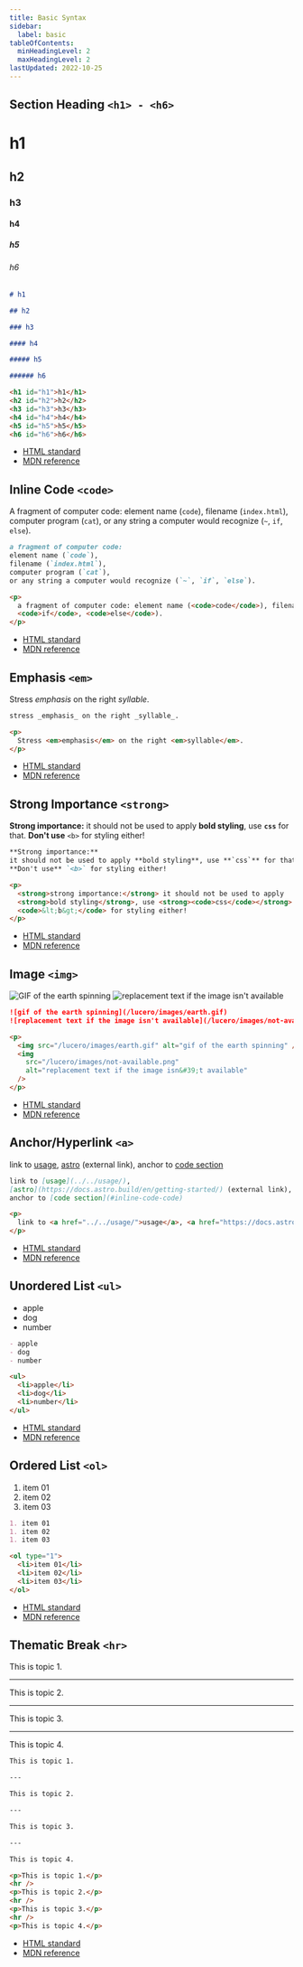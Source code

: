 ```yaml
---
title: Basic Syntax
sidebar:
  label: basic
tableOfContents:
  minHeadingLevel: 2
  maxHeadingLevel: 2
lastUpdated: 2022-10-25
---
```


## Section Heading `<h1> - <h6>`

# h1

## h2

### h3

#### h4

##### h5

###### h6

```markdown title="markdown"
# h1

## h2

### h3

#### h4

##### h5

###### h6
```

```html title="html"
<h1 id="h1">h1</h1>
<h2 id="h2">h2</h2>
<h3 id="h3">h3</h3>
<h4 id="h4">h4</h4>
<h5 id="h5">h5</h5>
<h6 id="h6">h6</h6>
```

- [HTML standard](https://html.spec.whatwg.org/multipage/sections.html#the-h1,-h2,-h3,-h4,-h5,-and-h6-elements)
- [MDN reference](https://developer.mozilla.org/en-us/docs/web/html/element/heading_elements)

## Inline Code `<code>`

A fragment of computer code:
element name (`code`),
filename (`index.html`),
computer program (`cat`),
or any string a computer would recognize (`~`, `if`, `else`).

```markdown title="markdown"
a fragment of computer code:
element name (`code`),
filename (`index.html`),
computer program (`cat`),
or any string a computer would recognize (`~`, `if`, `else`).
```

```html title="html"
<p>
  a fragment of computer code: element name (<code>code</code>), filename (<code>index.html</code>), computer program (<code>cat</code>), or any string a computer would recognize (<code>~</code>,
  <code>if</code>, <code>else</code>).
</p>
```

- [HTML standard](https://html.spec.whatwg.org/multipage/text-level-semantics.html#the-code-element)
- [MDN reference](https://developer.mozilla.org/en-us/docs/web/html/element/code)

## Emphasis `<em>`

Stress _emphasis_ on the right _syllable_.

```markdown title="markdown"
stress _emphasis_ on the right _syllable_.
```

```html title="html"
<p>
  Stress <em>emphasis</em> on the right <em>syllable</em>.
</p>
```

- [HTML standard](https://html.spec.whatwg.org/multipage/text-level-semantics.html#the-em-element)
- [MDN reference](https://developer.mozilla.org/en-us/docs/web/html/element/em)

## Strong Importance `<strong>`

**Strong importance:**
it should not be used to apply **bold styling**, use **`css`** for that.
**Don't use** `<b>` for styling either!

```markdown title="markdown"
**Strong importance:**
it should not be used to apply **bold styling**, use **`css`** for that.
**Don't use** `<b>` for styling either!
```

```html title="html"
<p>
  <strong>strong importance:</strong> it should not be used to apply
  <strong>bold styling</strong>, use <strong><code>css</code></strong> for that. <strong>don't use</strong>
  <code>&lt;b&gt;</code> for styling either!
</p>
```

- [HTML standard](https://html.spec.whatwg.org/multipage/text-level-semantics.html#the-strong-element)
- [MDN reference](https://developer.mozilla.org/en-us/docs/web/html/element/strong)

## Image `<img>`

![GIF of the earth spinning](/lucero/images/earth.gif)
![replacement text if the image isn't available](/lucero/images/not-available.png)

```markdown title="markdown"
![gif of the earth spinning](/lucero/images/earth.gif)
![replacement text if the image isn't available](/lucero/images/not-available.png)
```

```html title="html"
<p>
  <img src="/lucero/images/earth.gif" alt="gif of the earth spinning" />
  <img
    src="/lucero/images/not-available.png"
    alt="replacement text if the image isn&#39;t available"
  />
</p>
```

- [HTML standard](https://html.spec.whatwg.org/multipage/embedded-content.html#the-img-element)
- [MDN reference](https://developer.mozilla.org/en-us/docs/web/html/element/img)

## Anchor/Hyperlink `<a>`

link to [usage](../../usage/),
[astro](https://docs.astro.build/en/getting-started/) (external link),
anchor to [code section](#inline-code-code)

```markdown title="markdown"
link to [usage](../../usage/),
[astro](https://docs.astro.build/en/getting-started/) (external link),
anchor to [code section](#inline-code-code)
```

```html title="html"
<p>
  link to <a href="../../usage/">usage</a>, <a href="https://docs.astro.build/en/getting-started/">astro</a> (external link), anchor to <a href="#inline-code-code">code section</a>
</p>
```

- [HTML standard](https://html.spec.whatwg.org/multipage/text-level-semantics.html#the-a-element)
- [MDN reference](https://developer.mozilla.org/en-us/docs/web/html/element/a)

## Unordered List `<ul>`

- apple
- dog
- number

```markdown title="markdown"
- apple
- dog
- number
```

```html title="html"
<ul>
  <li>apple</li>
  <li>dog</li>
  <li>number</li>
</ul>
```

- [HTML standard](https://html.spec.whatwg.org/multipage/grouping-content.html#the-ul-element)
- [MDN reference](https://developer.mozilla.org/en-us/docs/web/html/element/ul)

## Ordered List `<ol>`

1. item 01
1. item 02
1. item 03

```markdown title="markdown"
1. item 01
1. item 02
1. item 03
```

```html title="html"
<ol type="1">
  <li>item 01</li>
  <li>item 02</li>
  <li>item 03</li>
</ol>
```

- [HTML standard](https://html.spec.whatwg.org/multipage/grouping-content.html#the-ol-element)
- [MDN reference](https://developer.mozilla.org/en-us/docs/web/html/element/ol)

## Thematic Break `<hr>`

This is topic 1.

---

This is topic 2.

---

This is topic 3.

---

This is topic 4.

```markdown title="markdown"
This is topic 1.

---

This is topic 2.

---

This is topic 3.

---

This is topic 4.
```

```html title="html"
<p>This is topic 1.</p>
<hr />
<p>This is topic 2.</p>
<hr />
<p>This is topic 3.</p>
<hr />
<p>This is topic 4.</p>
```

- [HTML standard](https://html.spec.whatwg.org/multipage/grouping-content.html#the-hr-element)
- [MDN reference](https://developer.mozilla.org/en-us/docs/web/html/element/hr)
